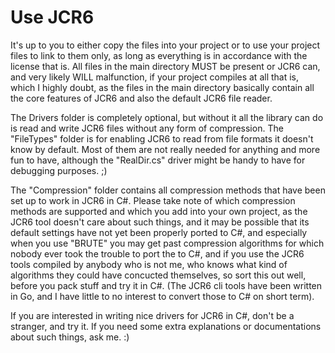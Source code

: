 # Use JCR6

It's up to you to either copy the files into your project or to use your project files to link to them only, as long as everything is in accordance with the license that is.
All files in the main directory MUST be present or JCR6 can, and very likely WILL malfunction, if your project compiles at all that is, which I highly doubt, as the files in the main directory basically contain all the core features of JCR6 and also the default JCR6 file reader.

The Drivers folder is completely optional, but without it all the library can do is read and write JCR6 files without any form of compression. The "FileTypes" folder is for enabling JCR6 to read from file formats it doesn't know by default. Most of them are not really needed for anything and more fun to have, although the "RealDir.cs" driver might be handy to have for debugging purposes. ;)

The "Compression" folder contains all compression methods that have been set up to work in JCR6 in C#. Please take note of which compression methods are supported and which you add into your own project, as the JCR6 tool doesn't care about such things, and it may be possible that its default settings have not yet been properly ported to C#, and especially when you use "BRUTE" you may get past compression algorithms for which nobody ever took the trouble to port the to C#, and if you use the JCR6 tools compiled by anybody who is not me, who knows what kind of algorithms they could have concucted themselves, so sort this out well, before you pack stuff and try it in C#. (The JCR6 cli tools have been written in Go, and I have little to no interest to convert those to C# on short term).

If you are interested in writing nice drivers for JCR6 in C#, don't be a stranger, and try it. If you need some extra explanations or documentations about such things, ask me. :)


